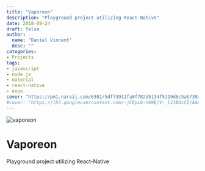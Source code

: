 ```yaml
---
title: "Vaporeon"
description: "Playground project utilizing React-Native"
date: 2018-09-24
draft: false
author:
  name: "Daniel Vincent"
  desc: ""
categories:
- Projects
tags:
- javascript
- node.js
- material
- react-native
- expo
cover: "https://pm1.narvii.com/6301/5df73911fa0f782d5134f5119d8c5ab739aed66f_hq.jpg"
#cover: "https://lh3.googleusercontent.com/-jC6pLG-h69E/V-_l23BAcCI/AAAAAAAAAEk/Syt45l5hKowmuD0kVy53mXUi7g2jwFDmQCJoC/w530-h529-n-rw/WHa9PIP.jpg"
---
```


![vaporeon](https://play.pokemonshowdown.com/sprites/xyani/vaporeon.gif)

# Vaporeon
Playground project utilizing React-Native